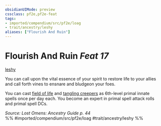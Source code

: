 ```yaml
---
obsidianUIMode: preview
cssclass: pf2e,pf2e-feat
tags:
- imported/compendium/src/pf2e/loag
- trait/ancestry/leshy
aliases: ["Flourish And Ruin"]
---
```

# Flourish And Ruin  *Feat 17*  
[leshy](leshy-b1.md)  


You can call upon the vital essence of your spirit to restore life to your allies and call forth vines to ensnare and bludgeon your foes.

You can cast [field of life](../spells/field-of-life.md) and [tangling creepers](../spells/tangling-creepers.md) as 6th-level primal innate spells once per day each. You become an expert in primal spell attack rolls and primal spell DCs.

*Source: Lost Omens: Ancestry Guide p. 44*  
%% #imported/compendium/src/pf2e/loag #trait/ancestry/leshy %%